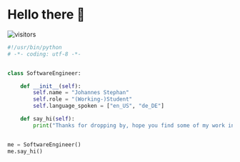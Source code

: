 # Hello there 👋

![visitors](https://visitor-badge.laobi.icu/badge?page_id=johan-stph.johan-stph)

```python
#!/usr/bin/python
# -*- coding: utf-8 -*-


class SoftwareEngineer:

    def __init__(self):
        self.name = "Johannes Stephan"
        self.role = "(Working-)Student"
        self.language_spoken = ["en_US", "de_DE"]

    def say_hi(self):
        print("Thanks for dropping by, hope you find some of my work interesting.")


me = SoftwareEngineer()
me.say_hi()
```
